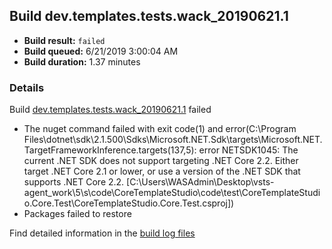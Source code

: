 ## Build dev.templates.tests.wack_20190621.1
- **Build result:** `failed`
- **Build queued:** 6/21/2019 3:00:04 AM
- **Build duration:** 1.37 minutes
### Details
Build [dev.templates.tests.wack_20190621.1](https://winappstudio.visualstudio.com/web/build.aspx?pcguid=a4ef43be-68ce-4195-a619-079b4d9834c2&builduri=vstfs%3a%2f%2f%2fBuild%2fBuild%2f28800) failed

+ The nuget command failed with exit code(1) and error(C:\Program Files\dotnet\sdk\2.1.500\Sdks\Microsoft.NET.Sdk\targets\Microsoft.NET.TargetFrameworkInference.targets(137,5): error NETSDK1045: The current .NET SDK does not support targeting .NET Core 2.2.  Either target .NET Core 2.1 or lower, or use a version of the .NET SDK that supports .NET Core 2.2. [C:\Users\WASAdmin\Desktop\vsts-agent\_work\5\s\code\CoreTemplateStudio\code\test\CoreTemplateStudio.Core.Test\CoreTemplateStudio.Core.Test.csproj])
+ Packages failed to restore

Find detailed information in the [build log files](https://uwpctdiags.blob.core.windows.net/buildlogs/dev.templates.tests.wack_20190621.1_logs.zip)
